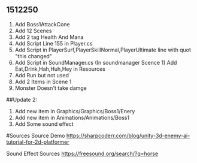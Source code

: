 ## 1512250

1. Add Boss1AttackCone
2. Add 12 Scenes
3. Add 2 tag Health And Mana
4. Add Script Line 155 in Player.cs
5. Add Script in PlayerSurf,PlayerSkillNormal,PlayerUltimate line with quot "this changed"
6. Add Script in SoundManager.cs
(In soundmanager Scence 1) Add Eat,Drink,Hah,Huh,Hey in Resources
7. Add Run but not used
8. Add 2 Items in Scene 1
9. Monster Doesn't take damge

##Update 2:

1. Add new item in Graphics/Graphics/Boss1/Enery
2. Add new item in Animations/Animations/Boss1 
3. Add Some sound effect

#Sources
Source Demo
https://sharpcoderr.com/blog/unity-3d-enemy-ai-tutorial-for-2d-platformer

Sound Effect Sources
https://freesound.org/search/?q=horse